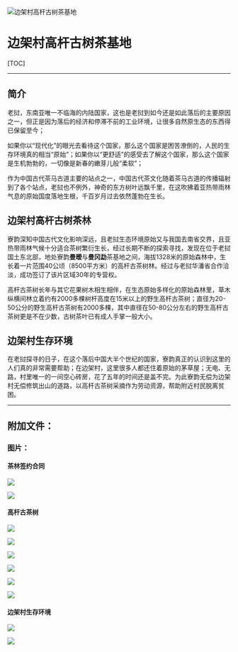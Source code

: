 ![边架村高杆古树茶基地](https://i.loli.net/2018/09/18/5ba0c00497bbc.jpg)


# 边架村高杆古树茶基地

[TOC]

***


## 简介

老挝，东南亚唯一不临海的内陆国家，这也是老挝到如今还是如此落后的主要原因之一，但正是因为落后的经济和停滞不前的工业环境，让很多自然原生态的东西得已保留至今；

如果你以“现代化”的眼光去看待这个国家，那么这个国家是困苦潦倒的，人民的生存环境真的相当“原始”；如果你以“更舒适”的感受去了解这个国家，那么这个国家是生机勃勃的，一切像是新春的嫩芽儿般“柔软”；

作为中国古代茶马古道主要的站点之一，中国古代茶文化随着茶马古道的传播辐射到了各个站点，老挝也不例外，神奇的东方树叶远飘千里，在这吹拂着亚热带雨林气息的原始国度落地生根，千百岁月过去依然蓬勃在生长。



## 边架村高杆古树茶林

寮韵深知中国古代文化影响深远，且老挝生态环境原始又与我国去南省交界，且亚热带雨林气候十分适合茶树繁衍生长，经过长期不断的探索寻找，发现在位于老挝国土东北部，地处寮韵**曼暧**与**曼冈勐**茶基地之间，海拔1328米的原始森林中，生长着一片范围40公顷（8500平方米）的高杆古茶树林。经过与老挝华潘省合作洽淡，成功签订了该片区域30年的专营权。

高杆古茶树长年与其它花果树木相生相伴，在生态原始多样化的原始森林里，草木纵横间林立着约有2000多棵树杆高度在15米以上的野生高杆古茶树；直径为20-50公分的野生高杆古茶树有2000多棵，其中直径在50-80公分左右的野生高杆古茶树更是不在少数，古树茶叶已有成人手掌一般大小。



## 边架村生存环境

在老挝探寻的日子，在这个落后中国大半个世纪的国家，寮韵真正的认识到这里的人们真的非常需要帮助；在边架村，这里很多人都还住着原始的茅草屋；无电、无路，村里唯一的一间空心砖房，花了五年的时间还是盖不完。为此寮韵无偿为边架村无偿修筑出山的道路，以高杆古茶树采摘作为劳动资源，帮助附近村民脱离贫困。

***




## 附加文件：

### 图片：

#### 茶林签约合同
![](https://i.loli.net/2018/09/18/5ba0bead94161.jpg)

![](https://i.loli.net/2018/09/18/5ba0bebed193c.jpg)

#### 高杆古茶树
![](https://i.loli.net/2018/09/18/5ba0bf9ea95a6.jpg)

![](https://i.loli.net/2018/09/18/5ba0bfa97ba8c.jpg)

![](https://i.loli.net/2018/09/18/5ba0bfb5ac8b4.jpg)

![](https://i.loli.net/2018/09/18/5ba0bfbec0b30.jpg)

![](https://i.loli.net/2018/09/18/5ba0bfc684456.jpg)

![](https://i.loli.net/2018/09/18/5ba0bfcd031dc.jpg)

#### 边架村生存环境
![](https://i.loli.net/2018/09/18/5ba0c025ccc89.jpg)

![](https://i.loli.net/2018/09/18/5ba0c02db6cc1.jpg)